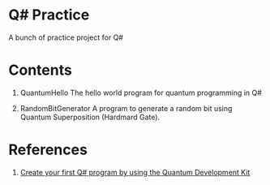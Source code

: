 # Q# Practice
A bunch of practice project for Q#

# Contents
1. QuantumHello
    The hello world program for quantum programming in Q#

2. RandomBitGenerator
    A program to generate a random bit using Quantum Superposition (Hardmard Gate).

# References
1. [Create your first Q# program by using the Quantum Development Kit](https://docs.microsoft.com/learn/modules/qsharp-create-first-quantum-development-kit/)
